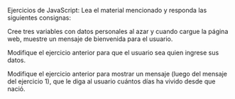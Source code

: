 Ejercicios de JavaScript:
Lea el material mencionado y responda las siguientes consignas:  

  Cree tres variables con datos personales al azar y cuando cargue la página web, muestre un mensaje de bienvenida para el usuario.  

  Modifique el ejercicio anterior para que el usuario sea quien ingrese sus datos.  

  Modifique el ejercicio anterior para mostrar un mensaje (luego del mensaje del ejercicio 1), que le diga al usuario cuántos días ha vivido desde que nació. 

